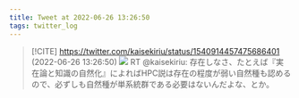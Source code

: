 ```yaml
---
title: Tweet at 2022-06-26 13:26:50
tags: twitter_log
---
```


> [!CITE] https://twitter.com/kaisekiriu/status/1540914457475686401 (2022-06-26 13:26:50)
> ![](https://twitter.com/kaisekiriu/status/1540914457475686401)
> RT @kaisekiriu: 存在しなさ、たとえば『実在論と知識の自然化』によればHPC説は存在の程度が弱い自然種も認めるので、必ずしも自然種が単系統群である必要はないんだよな、とか。
